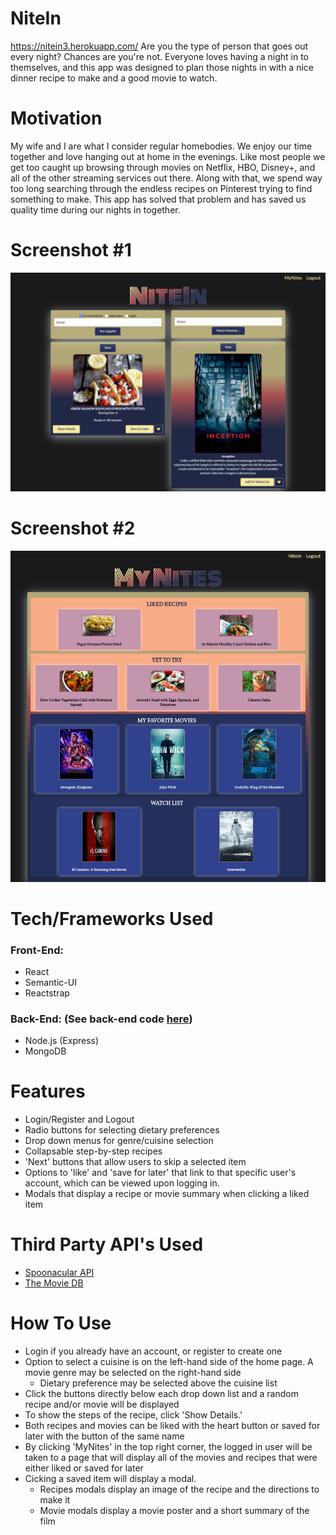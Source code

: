 # NiteIn
https://nitein3.herokuapp.com/
Are you the type of person that goes out every night? Chances are you're not. Everyone loves having a night in to themselves, and this app was designed to plan those nights in with a nice dinner recipe to make and a good movie to watch.

# Motivation
My wife and I are what I consider regular homebodies. We enjoy our time together and love hanging out at home in the evenings. Like most people we get too caught up browsing through movies on Netflix, HBO, Disney+, and all of the other streaming services out there. Along with that, we spend way too long searching through the endless recipes on Pinterest trying to find something to make. This app has solved that problem and has saved us quality time during our nights in together.

# Screenshot #1
![screenshot 1](./public/nitein.png)

# Screenshot #2
![screenshot 2](./public/nitein-mynites.png)

# Tech/Frameworks Used
### Front-End:
* React
* Semantic-UI
* Reactstrap

### Back-End: (See back-end code [here](https://github.com/johnzerbe/nite_in_api))
* Node.js (Express)
* MongoDB

# Features
* Login/Register and Logout
* Radio buttons for selecting dietary preferences
* Drop down menus for genre/cuisine selection
* Collapsable step-by-step recipes 
* 'Next' buttons that allow users to skip a selected item
* Options to 'like' and 'save for later' that link to that specific user's account, which can be viewed upon logging in.
* Modals that display a recipe or movie summary when clicking a liked item

# Third Party API's Used
* [Spoonacular API](https://spoonacular.com/food-api)
* [The Movie DB](https://www.themoviedb.org/documentation/api)

# How To Use
* Login if you already have an account, or register to create one
* Option to select a cuisine is on the left-hand side of the home page. A movie genre may be selected on the right-hand side
    * Dietary preference may be selected above the cuisine list
* Click the buttons directly below each drop down list and a random recipe and/or movie will be displayed
* To show the steps of the recipe, click 'Show Details.'
* Both recipes and movies can be liked with the heart button or saved for later with the button of the same name
* By clicking 'MyNites' in the top right corner, the logged in user will be taken to a page that will display all of the movies and recipes that were either liked or saved for later
* Cicking a saved item will display a modal.
    * Recipes modals display an image of the recipe and the directions to make it
    * Movie modals display a movie poster and a short summary of the film